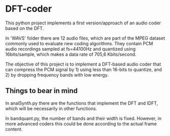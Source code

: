 # DFT-coder
This python project implements a first version/approach of an audio coder based on the DFT. 

In 'WAVS' folder there are 12 audio files, which are part of the MPEG dataset commonly used to evaluate new coding algorithms. They contain PCM audio recordings sampled at fs=44100Hz and quantized using 16bits/sample, which makes a data rate of 705,6 Kbits/second. 

The objective of this project is to implement a DFT-based audio coder that can compress the PCM signal by 1) using less than 16-bits to quantize, and 2) by dropping frequency bands with low energy.

## Things to bear in mind

In analSynth.py there are the functions that implement the DFT and IDFT, which will be necessarily in other functions.

In bandquant.py, the number of bands and their width is fixed. However, in more advanced coders this could be done according to the actual frame content.



